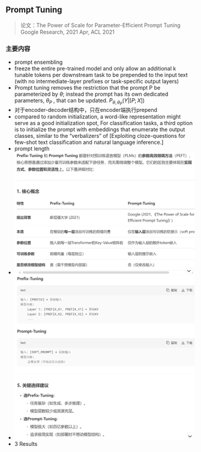 ## Prompt Tuning
> 论文：The Power of Scale for Parameter-Efficient Prompt Tuning  
> Google Research, 2021 Apr, ACL 2021


### 主要内容
- prompt ensembling
- freeze the entire pre-trained model and only allow an additional k tunable tokens per downstream task to be prepended to the input text (with no intermediate-layer prefixes or task-specific output layers)
- Prompt tuning removes the restriction that the prompt P be parameterized by $\theta$; instead the prompt has its own dedicated parameters, $\theta_P$ , that can be updated. $P_{\theta, \theta_P}(Y\vert [P; X])$
- 对于encoder-decoder结构中，只在encoder端执行prepend
- compared to random initialization, a word-like representation might serve as a good initialization spot, For classification tasks, a third option is to initialize the prompt with embeddings that enumerate the output classes, similar to the “verbalizers” of [Exploiting cloze-questions for few-shot text classification and natural language inference.]
- prompt length
- ![alt text](image.png)
- ![alt text](image-1.png)
- 3 Results